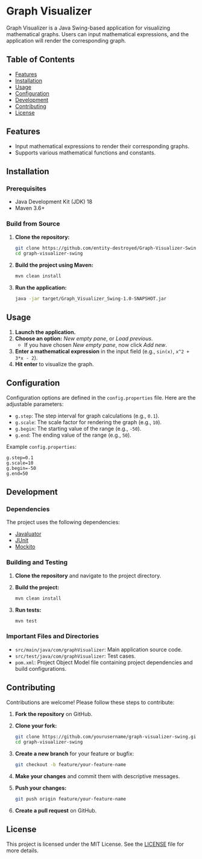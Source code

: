 # Graph Visualizer

Graph Visualizer is a Java Swing-based application for
visualizing mathematical graphs. Users can input
mathematical expressions, and the application will render the corresponding graph.

## Table of Contents

- [Features](#features)
- [Installation](#installation)
- [Usage](#usage)
- [Configuration](#configuration)
- [Development](#development)
- [Contributing](#contributing)
- [License](#license)

## Features

- Input mathematical expressions to render their corresponding graphs.
- Supports various mathematical functions and constants.

## Installation


### Prerequisites

- Java Development Kit (JDK) 18
- Maven 3.6+

### Build from Source

1. **Clone the repository:**

    ```bash
    git clone https://github.com/entity-destroyed/Graph-Visualizer-Swing.git
    cd graph-visualizer-swing
    ```

2. **Build the project using Maven:**

    ```bash
    mvn clean install
    ```

3. **Run the application:**

    ```bash
    java -jar target/Graph_Visualizer_Swing-1.0-SNAPSHOT.jar
    ```

## Usage

1. **Launch the application.**
2. **Choose an option:** _New empty pane_, or _Load previous_.
   - If you have chosen _New empty pane_, now click _Add new_.
3. **Enter a mathematical expression** in the input field (e.g., `sin(x)`, `x^2 + 3*x - 2`).
4. **Hit enter** to visualize the graph.

## Configuration

Configuration options are defined in the `config.properties` file. Here are the adjustable parameters:

- `g.step`: The step interval for graph calculations (e.g., `0.1`).
- `g.scale`: The scale factor for rendering the graph (e.g., `10`).
- `g.begin`: The starting value of the range (e.g., `-50`).
- `g.end`: The ending value of the range (e.g., `50`).

Example `config.properties`:

```properties
g.step=0.1
g.scale=10
g.begin=-50
g.end=50
```

## Development

### Dependencies

The project uses the following dependencies:
- [Javaluator](https://github.com/fathzer/javaluator)
- [JUnit](https://junit.org/junit5/)
- [Mockito](https://site.mockito.org/)

### Building and Testing

1. **Clone the repository** and navigate to the project directory.
2. **Build the project:**

    ```bash
    mvn clean install
    ```

3. **Run tests:**

    ```bash
    mvn test
    ```

### Important Files and Directories

- `src/main/java/com/graphVisualizer`: Main application source code.
- `src/test/java/com/graphVisualizer`: Test cases.
- `pom.xml`: Project Object Model file containing project dependencies and build configurations.

## Contributing

Contributions are welcome! Please follow these steps to contribute:

1. **Fork the repository** on GitHub.
2. **Clone your fork:**

    ```bash
    git clone https://github.com/yourusername/graph-visualizer-swing.git
    cd graph-visualizer-swing
    ```

3. **Create a new branch** for your feature or bugfix:

    ```bash
    git checkout -b feature/your-feature-name
    ```

4. **Make your changes** and commit them with descriptive messages.
5. **Push your changes:**

    ```bash
    git push origin feature/your-feature-name
    ```

6. **Create a pull request** on GitHub.


## License

This project is licensed under the MIT License. See the [LICENSE](LICENSE) file for more details.